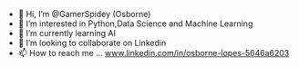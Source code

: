 - 👋 Hi, I’m @GamerSpidey (Osborne)
- 👀 I’m interested in Python,Data Science and Machine Learning
- 🌱 I’m currently learning AI
- 💞️ I’m looking to collaborate on Linkedin
- 📫 How to reach me ... www.linkedin.com/in/osborne-lopes-5646a6203

<!---
GamerSpidey/GamerSpidey is a ✨ special ✨ repository because its `README.md` (this file) appears on your GitHub profile.
You can click the Preview link to take a look at your changes.
--->
